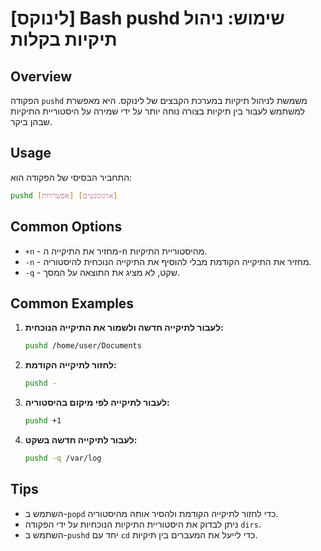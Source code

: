 # [לינוקס] Bash pushd שימוש: ניהול תיקיות בקלות

## Overview
הפקודה `pushd` משמשת לניהול תיקיות במערכת הקבצים של לינוקס. היא מאפשרת למשתמש לעבור בין תיקיות בצורה נוחה יותר על ידי שמירה על היסטוריית התיקיות שבהן ביקר.

## Usage
התחביר הבסיסי של הפקודה הוא:

```bash
pushd [אפשרויות] [ארגומנטים]
```

## Common Options
- `+n` - מחזיר את התיקייה ה-n מהיסטוריית התיקיות.
- `-n` - מחזיר את התיקייה הקודמת מבלי להוסיף את התיקייה הנוכחית להיסטוריה.
- `-q` - שקט, לא מציג את התוצאה על המסך.

## Common Examples
1. **לעבור לתיקייה חדשה ולשמור את התיקייה הנוכחית:**
   ```bash
   pushd /home/user/Documents
   ```

2. **לחזור לתיקייה הקודמת:**
   ```bash
   pushd -
   ```

3. **לעבור לתיקייה לפי מיקום בהיסטוריה:**
   ```bash
   pushd +1
   ```

4. **לעבור לתיקייה חדשה בשקט:**
   ```bash
   pushd -q /var/log
   ```

## Tips
- השתמש ב-`popd` כדי לחזור לתיקייה הקודמת ולהסיר אותה מהיסטוריה.
- ניתן לבדוק את היסטוריית התיקיות הנוכחיות על ידי הפקודה `dirs`.
- השתמש ב-`pushd` יחד עם `cd` כדי לייעל את המעברים בין תיקיות.
